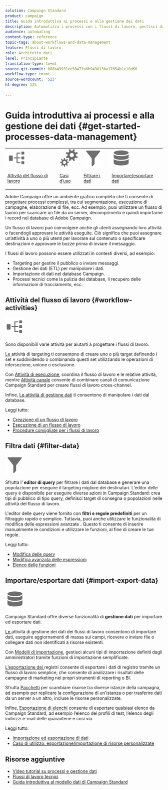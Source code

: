 ```yaml
---
solution: Campaign Standard
product: campaign
title: Guida introduttiva ai processi e alla gestione dei dati
description: Automatizza i processi con i flussi di lavoro, gestisci dati e tipi di pubblico, invia messaggi e altro ancora.
audience: automating
content-type: reference
topic-tags: about-workflows-and-data-management
feature: Flussi di lavoro
role: Architetto dati
level: Principiante
translation-type: tm+mt
source-git-commit: 088b49931ee5047fa6b949813ba17654b1e10d60
workflow-type: tm+mt
source-wordcount: '523'
ht-degree: 13%

---
```



# Guida introduttiva ai processi e alla gestione dei dati {#get-started-processes-data-management}

<table>
<tr>
<td><img src="assets/do-not-localize/icon_workflows.svg" width="60px"><p><a href="#workflow-activities">Attività del flusso di lavoro</a></p></td><td><img src="assets/do-not-localize/icon_activities.svg" width="60px"><p><a href="../../automating/using/workflow-created-query-with-complement.md">Casi d’uso</a></p></td><td><img src="assets/do-not-localize/icon_filter.svg" width="60px"><p><a href="#filter-data">Filtrare i dati</a></p></td>
<td><img src="assets/do-not-localize/icon_manage.svg" width="60px"><p><a href="#import-export-data">Importare/esportare dati</a></p></td></tr>
</table>

Adobe Campaign offre un ambiente grafico completo che ti consente di progettare processi complessi, tra cui segmentazione, esecuzione di campagne, elaborazione di file, ecc. Ad esempio, puoi utilizzare un flusso di lavoro per scaricare un file da un server, decomprimerlo e quindi importarne i record nel database di Adobe Campaign.

Un flusso di lavoro può coinvolgere anche gli utenti assegnando loro attività o facendogli approvare le attività eseguite. Ciò significa che puoi assegnare un’attività a uno o più utenti per lavorare sul contenuto o specificare destinazioni e approvare le bozze prima di inviare il messaggio.

I flussi di lavoro possono essere utilizzati in contesti diversi, ad esempio:

* Targeting per gestire il pubblico o inviare messaggi.
* Gestione dei dati (ETL) per manipolare i dati.
* Importazione di dati nel database Campaign.
* Processi tecnici come la pulizia del database, il recupero delle informazioni di tracciamento, ecc.

## Attività del flusso di lavoro {#workflow-activities}

<img src="assets/do-not-localize/icon_workflows.svg" width="60px">

Sono disponibili varie attività per aiutarti a progettare i flussi di lavoro.

[Le ](../../automating/using/about-targeting-activities.md) attività di targeting ti consentono di creare uno o più target definendo i set e suddividendo o combinando questi set utilizzando le operazioni di intersezione, unione o esclusione.

Con [Attività di esecuzione](../../automating/using/about-execution-activities.md), coordina il flusso di lavoro e le relative attività, mentre [Attività canale](../../automating/using/about-channel-activities.md) consente di combinare canali di comunicazione Campaign Standard per creare flussi di lavoro cross-channel.

Infine, [Le attività di gestione dati](../../automating/using/about-data-management-activities.md) ti consentono di manipolare i dati dal database.

Leggi tutto:

* [Creazione di un flusso di lavoro](../../automating/using/building-a-workflow.md)
* [Esecuzione di un flusso di lavoro](../../automating/using/about-workflow-execution.md)
* [Procedure consigliate per i flussi di lavoro](../../automating/using/best-practices-workflows.md)

## Filtra dati {#filter-data}

<img src="assets/do-not-localize/icon_filter.svg" width="60px">

Sfrutta l’ **editor di query** per filtrare i dati dal database e generare una popolazione per eseguire il targeting migliore dei destinatari. L’editor delle query è disponibile per eseguire diverse azioni in Campaign Standard: crea tipi di pubblico di tipo query, definisci target di consegna o popolazioni nelle attività del flusso di lavoro.

L&#39;editor delle query viene fornito con **filtri e regole predefiniti** per un filtraggio rapido e semplice. Tuttavia, puoi anche utilizzare le funzionalità di modifica delle espressioni avanzate **.** Questo ti consente di inserire manualmente le condizioni e utilizzare le funzioni, al fine di creare le tue regole.

Leggi tutto:

* [Modifica delle query](../../automating/using/editing-queries.md)
* [Modifica avanzata delle espressioni](../../automating/using/advanced-expression-editing.md)
* [Elenco delle funzioni](../../automating/using/list-of-functions.md)

## Importare/esportare dati {#import-export-data}

<img src="assets/do-not-localize/icon_manage.svg" width="60px">

Campaign Standard offre diverse funzionalità di **gestione dati** per importare ed esportare dati.

[Le ](../../automating/using/about-data-management-activities.md) attività di gestione dei dati dei flussi di lavoro consentono di importare dati, eseguire aggiornamenti di massa sui campi, ricevere o inviare file o collegare dati non identificati a risorse esistenti.

Con [Modelli di importazione](../../automating/using/importing-data-with-import-templates.md), gestisci alcuni tipi di importazione definiti dagli amministratori tramite funzioni di importazione semplificate.

[L’esportazione dei ](../../automating/using/exporting-logs.md) registri consente di esportare i dati di registro tramite un flusso di lavoro semplice, che consente di analizzare i risultati delle campagne di marketing nei propri strumenti di reporting o BI.

Sfrutta [Pacchetti](../../automating/using/managing-packages.md) per scambiare risorse tra diverse istanze della campagna, ad esempio per replicare la configurazione di un&#39;istanza o per trasferire dati da un server a un altro, incluse le risorse personalizzate.

Infine, [Esportazione di elenchi](../../automating/using/exporting-lists.md) consente di esportare qualsiasi elenco da Campaign Standard, ad esempio l’elenco dei profili di test, l’elenco degli indirizzi e-mail delle quarantene e così via.

Leggi tutto:

* [Importazione ed esportazione di dati](../../automating/using/about-data-import-and-export.md)
* [Caso di utilizzo: esportazione/importazione di risorse personalizzate](../../automating/using/exporting-importing-custom-resources.md)

## Risorse aggiuntive

* [Video tutorial su processi e gestione dati](https://docs.adobe.com/content/help/en/campaign-standard-learn/tutorials/getting-started/create-workflow.html)
* [Flussi di lavoro tecnici](../../administration/using/technical-workflows.md)
* [Guida introduttiva al modello dati di Campaign Standard](../../developing/using/get-started-data-model.md)
